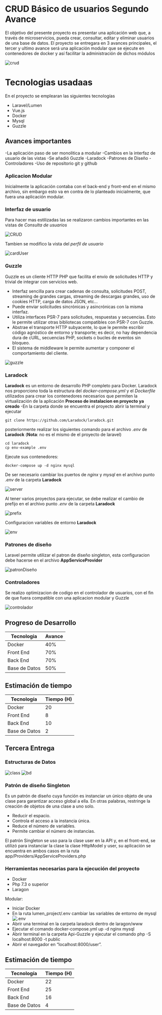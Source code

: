 # CRUD Básico de usuarios Segundo Avance

El objetivo del presente proyecto es presentar una aplicación web que, a través de microservicios, pueda crear, consultar, editar y eliminar usuarios de una base de datos. El proyecto se entregara en 3 avances principales, el tercer y ultimo avance será una aplicación modular que se ejecute en contenedores de docker y así facilitar la administración de dichos módulos

![crud](image/CRUD2.PNG)
# Tecnologias usadaas

En el proyecto se emplearan las siguientes tecnologías

- Laravel/Lumen
- Vue.js
- Docker
- Mysql
- Guzzle

## Avances importantes

-La aplicación paso de ser monolitica a modular
-Cambios en la interfaz de usuario de las vistas
-Se añadió Guzzle
-Laradock
-Patrones de Diseño
-Controladores
-Uso de repositorio git y github

### Aplicacion Modular

Inicialmente la aplicación contaba con el back-end y front-end en el mismo archivo, sin embargo esto va en contra de lo planteado inicialmente, que fuera una aplicación modular.
### Interfaz de usuario

Para hacer mas estilizadas las se realizaron cambios importantes en las vistas de *Consulta de usuarios*

![CRUD](image/CRUD2.PNG)

Tambien se modifico la vista del *perfil de usuario*

![cardUser](image/user.PNG)

### Guzzle
Guzzle es un cliente HTTP PHP que facilita el envío de solicitudes HTTP y trivial de integrar con servicios web.

-   Interfaz sencilla para crear cadenas de consulta, solicitudes POST, streaming de grandes cargas, streaming de descargas grandes, uso de cookies HTTP, carga de datos JSON, etc...
-   Puede enviar solicitudes sincrónicas y asincrónicas con la misma interfaz.
-   Utiliza interfaces PSR-7 para solicitudes, respuestas y secuencias. Esto le permite utilizar otras bibliotecas compatibles con PSR-7 con Guzzle.
-   Abstrae el transporte HTTP subyacente, lo que le permite escribir código agnóstico de entorno y transporte; es decir, no hay dependencia dura de cURL, secuencias PHP, sockets o bucles de eventos sin bloqueo.
-   El sistema de middleware le permite aumentar y componer el comportamiento del cliente.


![guzzle](image/conexionApi.PNG)


### Laradock

**Laradock**  es un entorno de desarrollo PHP completo para Docker.
Laradock nos proporciono toda la estructura del *docker-compose.yml* y el *Dockerfile* utilizados para crear los contenedores necesarios que permiten la virtualización de la aplicación
**Proceso de instalacion en proyecto ya creado**
-En la carpeta donde se encuentra el proyecto abrir la terminal y ejecutar
```shell
git clone https://github.com/Laradock/laradock.git
```
posteriormente realizar los siguientes comando para el archivo *.env* de **Laradock** (**Nota**: no es el mismo de el proyecto de laravel)
```shell
cd laradock
cp env-example .env
```
Ejecute sus contenedores:

```shell
docker-compose up -d nginx mysql
```
De ser necesario cambiar los puertos de *nginx* y *mysql* en el archivo punto *.env* de la carpeta **Laradock**


![server](image/NginxEnv.PNG)


Al tener varios proyectos para ejecutar, se debe realizar el cambio de prefijo en  el archivo punto *.env* de la carpeta **Laradock**


![prefix](image/DefPreApp.PNG)

Configuracion variables de entorno **Laradock**

![env](image/ConfigEnv.PNG)

### Patrones de diseño

Laravel permite utilizar el patron de diseño singleton, esta configuracion debe hacerse en el archivo **AppServiceProvider**

![patronDiseño](image/patronesDiseño.PNG)

### Controladores

Se realizo optimizacion de codigo en el controlador de usuarios, con el fin de que fuera compatible con una aplicacion modular y Guzzle

![controlador](image/Captura.PNG)

## Progreso de Desarrollo

|Tecnologia| Avance |
|--|--|
|  Docker|40%  |
|  Front End|70%  |
|  Back End|70%  |
|  Base de Datos|50%  |


## Estimación de tiempo


|Tecnología| Tiempo (H) |
|--|--|
|  Docker|20  |
|  Front End|8  |
|  Back End|10|
|  Base de Datos|2 |

## Tercera Entrega

### Estructuras de Datos

![class](image/class.png)
![bd](image/bd.png)

### Patrón de diseño Singleton

Es un patrón de diseño cuya función es instanciar un único objeto de una clase para garantizar acceso global a ella. En otras palabras, restringe la creación de objetos de una clase a uno solo.

- Reducir el espacio.
- Controla el acceso a la instancia única.
- Reduce el número de variables.
- Permite cambiar el número de instancias.

El patrón Singleton se uso para la clase user en la API y, en el front-end, se utilizó para instanciar la clase la clase HttpModel y user, su aplicación se encuentra en ambos casos en la ruta app/Providers/AppServiceProviders.php

### Herramientas necesarias para la ejecución del proyecto


- Docker
- Php 7.3 o superior
- Laragon

Modular:
- Iniciar Docker
- En la ruta lumen_project/.env cambiar las variables de entorno de mysql
![.env](image/envi.png)
- Abrir una terminal en la carpeta laradock dentro de laragon/www
- Ejecutar el comando docker-compose.yml up -d nginx mysql
- Abrir terminal en la carpeta Api-Guzzle y ejecutar el comando php -S localhost:8000 -t public
- Abrir el navegador en “localhost:8000/user”.

## Estimación de tiempo


|Tecnología| Tiempo (H) |
|--|--|
|  Docker|22  |
|  Front End|25  |
|  Back End|16|
|  Base de Datos|4 |
